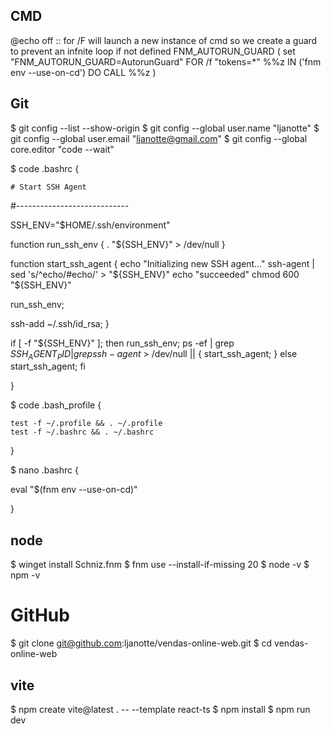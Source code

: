 ## CMD

@echo off
:: for /F will launch a new instance of cmd so we create a guard to prevent an infnite loop
if not defined FNM_AUTORUN_GUARD (
set "FNM_AUTORUN_GUARD=AutorunGuard"
FOR /f "tokens=\*" %%z IN ('fnm env --use-on-cd') DO CALL %%z
)

## Git

$ git config --list --show-origin
$ git config --global user.name "ljanotte"
$ git config --global user.email "ljanotte@gmail.com"
$ git config --global core.editor "code --wait"

$ code .bashrc {

    # Start SSH Agent

#----------------------------

SSH_ENV="$HOME/.ssh/environment"

function run_ssh_env {
. "${SSH_ENV}" > /dev/null
}

function start_ssh_agent {
echo "Initializing new SSH agent..."
ssh-agent | sed 's/^echo/#echo/' > "${SSH_ENV}"
  echo "succeeded"
  chmod 600 "${SSH_ENV}"

run_ssh_env;

ssh-add ~/.ssh/id_rsa;
}

if [ -f "${SSH_ENV}" ]; then
run_ssh_env;
ps -ef | grep ${SSH_AGENT_PID} | grep ssh-agent$ > /dev/null || {
start_ssh_agent;
}
else
start_ssh_agent;
fi

}

$ code .bash_profile {

    test -f ~/.profile && . ~/.profile
    test -f ~/.bashrc && . ~/.bashrc

}

$ nano .bashrc {

eval "$(fnm env --use-on-cd)"

}

## node

$ winget install Schniz.fnm
$ fnm use --install-if-missing 20
$ node -v
$ npm -v

# GitHub

$ git clone git@github.com:ljanotte/vendas-online-web.git
$ cd vendas-online-web

## vite

$ npm create vite@latest . -- --template react-ts
$ npm install
$ npm run dev
